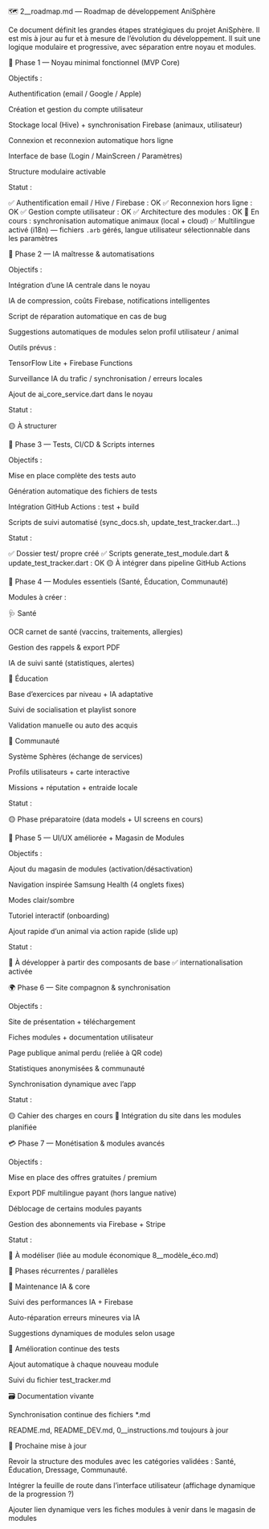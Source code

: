 🗺️ 2__roadmap.md — Roadmap de développement AniSphère

Ce document définit les grandes étapes stratégiques du projet AniSphère. Il est mis à jour au fur et à mesure de l’évolution du développement. Il suit une logique modulaire et progressive, avec séparation entre noyau et modules.

🚀 Phase 1 — Noyau minimal fonctionnel (MVP Core)

Objectifs :

Authentification (email / Google / Apple)

Création et gestion du compte utilisateur

Stockage local (Hive) + synchronisation Firebase (animaux, utilisateur)

Connexion et reconnexion automatique hors ligne

Interface de base (Login / MainScreen / Paramètres)

Structure modulaire activable

Statut :

✅ Authentification email / Hive / Firebase : OK
✅ Reconnexion hors ligne : OK
✅ Gestion compte utilisateur : OK
✅ Architecture des modules : OK
🔄 En cours : synchronisation automatique animaux (local + cloud)
✅ Multilingue activé (i18n) — fichiers `.arb` gérés, langue utilisateur sélectionnable dans les paramètres

🧠 Phase 2 — IA maîtresse & automatisations

Objectifs :

Intégration d’une IA centrale dans le noyau

IA de compression, coûts Firebase, notifications intelligentes

Script de réparation automatique en cas de bug

Suggestions automatiques de modules selon profil utilisateur / animal

Outils prévus :

TensorFlow Lite + Firebase Functions

Surveillance IA du trafic / synchronisation / erreurs locales

Ajout de ai_core_service.dart dans le noyau

Statut :

🟡 À structurer

🧪 Phase 3 — Tests, CI/CD & Scripts internes

Objectifs :

Mise en place complète des tests auto

Génération automatique des fichiers de tests

Intégration GitHub Actions : test + build

Scripts de suivi automatisé (sync_docs.sh, update_test_tracker.dart...)

Statut :

✅ Dossier test/ propre créé
✅ Scripts generate_test_module.dart & update_test_tracker.dart : OK
🟡 À intégrer dans pipeline GitHub Actions

🧩 Phase 4 — Modules essentiels (Santé, Éducation, Communauté)

Modules à créer :

🩺 Santé

OCR carnet de santé (vaccins, traitements, allergies)

Gestion des rappels & export PDF

IA de suivi santé (statistiques, alertes)

🧠 Éducation

Base d’exercices par niveau + IA adaptative

Suivi de socialisation et playlist sonore

Validation manuelle ou auto des acquis

👥 Communauté

Système Sphères (échange de services)

Profils utilisateurs + carte interactive

Missions + réputation + entraide locale

Statut :

🟡 Phase préparatoire (data models + UI screens en cours)

📱 Phase 5 — UI/UX améliorée + Magasin de Modules

Objectifs :

Ajout du magasin de modules (activation/désactivation)

Navigation inspirée Samsung Health (4 onglets fixes)

Modes clair/sombre

Tutoriel interactif (onboarding)

Ajout rapide d’un animal via action rapide (slide up)

Statut :

🔲 À développer à partir des composants de base
✅ internationalisation activée

🌍 Phase 6 — Site compagnon & synchronisation

Objectifs :

Site de présentation + téléchargement

Fiches modules + documentation utilisateur

Page publique animal perdu (reliée à QR code)

Statistiques anonymisées & communauté

Synchronisation dynamique avec l’app

Statut :

🟡 Cahier des charges en cours
🔄 Intégration du site dans les modules planifiée

💳 Phase 7 — Monétisation & modules avancés

Objectifs :

Mise en place des offres gratuites / premium

Export PDF multilingue payant (hors langue native)

Déblocage de certains modules payants

Gestion des abonnements via Firebase + Stripe

Statut :

🔲 À modéliser (liée au module économique 8__modèle_éco.md)

🔁 Phases récurrentes / parallèles

🔄 Maintenance IA & core

Suivi des performances IA + Firebase

Auto-réparation erreurs mineures via IA

Suggestions dynamiques de modules selon usage

🧪 Amélioration continue des tests

Ajout automatique à chaque nouveau module

Suivi du fichier test_tracker.md

🗃️ Documentation vivante

Synchronisation continue des fichiers *.md

README.md, README_DEV.md, 0__instructions.md toujours à jour

🧭 Prochaine mise à jour

Revoir la structure des modules avec les catégories validées : Santé, Éducation, Dressage, Communauté.

Intégrer la feuille de route dans l’interface utilisateur (affichage dynamique de la progression ?)

Ajouter lien dynamique vers les fiches modules à venir dans le magasin de modules

